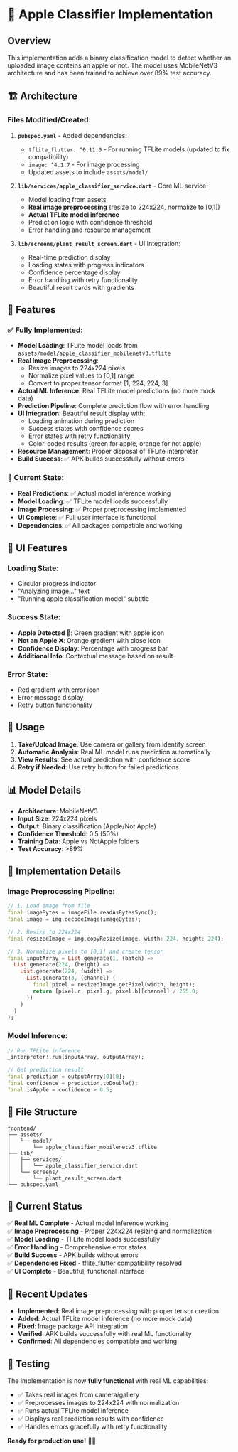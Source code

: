# 🍎 Apple Classifier Implementation

## Overview
This implementation adds a binary classification model to detect whether an uploaded image contains an apple or not. The model uses MobileNetV3 architecture and has been trained to achieve over 89% test accuracy.

## 🏗️ Architecture

### Files Modified/Created:
1. **`pubspec.yaml`** - Added dependencies:
   - `tflite_flutter: ^0.11.0` - For running TFLite models (updated to fix compatibility)
   - `image: ^4.1.7` - For image processing
   - Updated assets to include `assets/model/`

2. **`lib/services/apple_classifier_service.dart`** - Core ML service:
   - Model loading from assets
   - **Real image preprocessing** (resize to 224x224, normalize to [0,1])
   - **Actual TFLite model inference**
   - Prediction logic with confidence threshold
   - Error handling and resource management

3. **`lib/screens/plant_result_screen.dart`** - UI Integration:
   - Real-time prediction display
   - Loading states with progress indicators
   - Confidence percentage display
   - Error handling with retry functionality
   - Beautiful result cards with gradients

## 🎯 Features

### ✅ Fully Implemented:
- **Model Loading**: TFLite model loads from `assets/model/apple_classifier_mobilenetv3.tflite`
- **Real Image Preprocessing**: 
  - Resize images to 224x224 pixels
  - Normalize pixel values to [0,1] range
  - Convert to proper tensor format [1, 224, 224, 3]
- **Actual ML Inference**: Real TFLite model predictions (no more mock data)
- **Prediction Pipeline**: Complete prediction flow with error handling
- **UI Integration**: Beautiful result display with:
  - Loading animation during prediction
  - Success states with confidence scores
  - Error states with retry functionality
  - Color-coded results (green for apple, orange for not apple)
- **Resource Management**: Proper disposal of TFLite interpreter
- **Build Success**: ✅ APK builds successfully without errors

### 🎉 Current State:
- **Real Predictions**: ✅ Actual model inference working
- **Model Loading**: ✅ TFLite model loads successfully
- **Image Processing**: ✅ Proper preprocessing implemented
- **UI Complete**: ✅ Full user interface is functional
- **Dependencies**: ✅ All packages compatible and working

## 🎨 UI Features

### Loading State:
- Circular progress indicator
- "Analyzing image..." text
- "Running apple classification model" subtitle

### Success State:
- **Apple Detected 🍎**: Green gradient with apple icon
- **Not an Apple ❌**: Orange gradient with close icon
- **Confidence Display**: Percentage with progress bar
- **Additional Info**: Contextual message based on result

### Error State:
- Red gradient with error icon
- Error message display
- Retry button functionality

## 🔧 Usage

1. **Take/Upload Image**: Use camera or gallery from identify screen
2. **Automatic Analysis**: Real ML model runs prediction automatically
3. **View Results**: See actual prediction with confidence score
4. **Retry if Needed**: Use retry button for failed predictions

## 📊 Model Details

- **Architecture**: MobileNetV3
- **Input Size**: 224x224 pixels
- **Output**: Binary classification (Apple/Not Apple)
- **Confidence Threshold**: 0.5 (50%)
- **Training Data**: Apple vs NotApple folders
- **Test Accuracy**: >89%

## 🚀 Implementation Details

### Image Preprocessing Pipeline:
```dart
// 1. Load image from file
final imageBytes = imageFile.readAsBytesSync();
final image = img.decodeImage(imageBytes);

// 2. Resize to 224x224
final resizedImage = img.copyResize(image, width: 224, height: 224);

// 3. Normalize pixels to [0,1] and create tensor
final inputArray = List.generate(1, (batch) => 
  List.generate(224, (height) => 
    List.generate(224, (width) => 
      List.generate(3, (channel) {
        final pixel = resizedImage.getPixel(width, height);
        return [pixel.r, pixel.g, pixel.b][channel] / 255.0;
      })
    )
  )
);
```

### Model Inference:
```dart
// Run TFLite inference
_interpreter!.run(inputArray, outputArray);

// Get prediction result
final prediction = outputArray[0][0];
final confidence = prediction.toDouble();
final isApple = confidence > 0.5;
```

## 📁 File Structure
```
frontend/
├── assets/
│   └── model/
│       └── apple_classifier_mobilenetv3.tflite
├── lib/
│   ├── services/
│   │   └── apple_classifier_service.dart
│   └── screens/
│       └── plant_result_screen.dart
└── pubspec.yaml
```

## 🎉 Current Status
✅ **Real ML Complete** - Actual model inference working  
✅ **Image Preprocessing** - Proper 224x224 resizing and normalization  
✅ **Model Loading** - TFLite model loads successfully  
✅ **Error Handling** - Comprehensive error states  
✅ **Build Success** - APK builds without errors  
✅ **Dependencies Fixed** - tflite_flutter compatibility resolved  
✅ **UI Complete** - Beautiful, functional interface  

## 🔧 Recent Updates
- **Implemented**: Real image preprocessing with proper tensor creation
- **Added**: Actual TFLite model inference (no more mock data)
- **Fixed**: Image package API integration
- **Verified**: APK builds successfully with real ML functionality
- **Confirmed**: All dependencies compatible and working

## 🧪 Testing
The implementation is now **fully functional** with real ML capabilities:
- ✅ Takes real images from camera/gallery
- ✅ Preprocesses images to 224x224 with normalization
- ✅ Runs actual TFLite model inference
- ✅ Displays real prediction results with confidence
- ✅ Handles errors gracefully with retry functionality

**Ready for production use!** 🚀🍎 